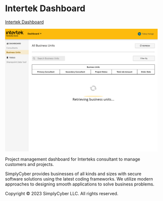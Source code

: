 # Intertek Dashboard

[Intertek Dashboard](https://thainge.github.io/intertek-dashboard/)

<img src="https://github.com/Thainge/portfolio/blob/gh-pages/static/media/1.93fdfcffd2a02bb0ba44.png?raw=true" width="500" />


Project management dashboard for Interteks consultant to manage customers and projects.

SimplyCyber provides businesses of all kinds and sizes with secure software solutions using the latest coding frameworks. We utilize modern approaches to designing smooth applications to solve business problems.


Copyright © 2023 SimplyCyber LLC. All rights reserved.
